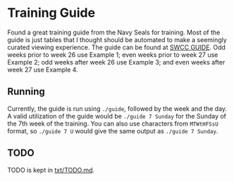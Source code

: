 # Training Guide

Found a great training guide from the Navy Seals for training. Most of the guide is just tables that
I thought should be automated to make a seemingly curated viewing experience. The guide can be found
at [SWCC GUIDE](https://www.sealswcc.com/training/navy-seal-swcc-physical-training-guide.html). Odd
weeks prior to week 26 use Example 1; even weeks prior to week 27 use Example 2; odd weeks after
week 26 use Example 3; and even weeks after week 27 use Example 4.

## Running

Currently, the guide is run using `./guide`, followed by the week and the day. A valid utilization
of the guide would be `./guide 7 Sunday` for the Sunday of the 7th week of the training. You can
also use characters from `MTWtHFSsU` format, so `./guide 7 U` would give the same output as `./guide
7 Sunday`.

## TODO

TODO is kept in [txt/TODO.md](txt/TODO.md).
